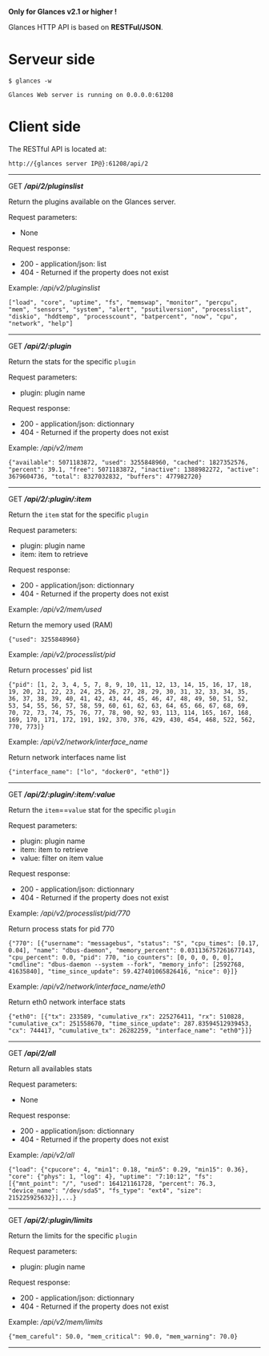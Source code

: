 **Only for Glances v2.1 or higher !**

Glances HTTP API is based on **RESTFul/JSON**.

Serveur side
============

    $ glances -w

    Glances Web server is running on 0.0.0.0:61208

Client side
===========

The RESTful API is located at:

`http://{glances server IP@}:61208/api/2`

***

GET _**/api/2/pluginslist**_

Return the plugins available on the Glances server.

Request parameters: 

* None

Request response:

* 200 - application/json: list
* 404 - Returned if the property does not exist

Example: _/api/v2/pluginslist_

```
["load", "core", "uptime", "fs", "memswap", "monitor", "percpu", "mem", "sensors", "system", "alert", "psutilversion", "processlist", "diskio", "hddtemp", "processcount", "batpercent", "now", "cpu", "network", "help"]
```

***

GET _**/api/2/:plugin**_

Return the stats for the specific ``plugin``

Request parameters: 

* plugin: plugin name

Request response:

* 200 - application/json: dictionnary
* 404 - Returned if the property does not exist

Example: _/api/v2/mem_

```
{"available": 5071183872, "used": 3255848960, "cached": 1827352576, "percent": 39.1, "free": 5071183872, "inactive": 1388982272, "active": 3679604736, "total": 8327032832, "buffers": 477982720}
```

***

GET _**/api/2/:plugin/:item**_

Return the ``item`` stat for the specific ``plugin``

Request parameters: 

* plugin: plugin name
* item: item to retrieve

Request response:

* 200 - application/json: dictionnary
* 404 - Returned if the property does not exist

Example: _/api/v2/mem/used_

Return the memory used (RAM)
```
{"used": 3255848960}
```

Example: _/api/v2/processlist/pid_

Return processes' pid list
```
{"pid": [1, 2, 3, 4, 5, 7, 8, 9, 10, 11, 12, 13, 14, 15, 16, 17, 18, 19, 20, 21, 22, 23, 24, 25, 26, 27, 28, 29, 30, 31, 32, 33, 34, 35, 36, 37, 38, 39, 40, 41, 42, 43, 44, 45, 46, 47, 48, 49, 50, 51, 52, 53, 54, 55, 56, 57, 58, 59, 60, 61, 62, 63, 64, 65, 66, 67, 68, 69, 70, 72, 73, 74, 75, 76, 77, 78, 90, 92, 93, 113, 114, 165, 167, 168, 169, 170, 171, 172, 191, 192, 370, 376, 429, 430, 454, 468, 522, 562, 770, 773]}
```

Example: _/api/v2/network/interface_name_

Return network interfaces name list

```
{"interface_name": ["lo", "docker0", "eth0"]}
```

***

GET _**/api/2/:plugin/:item/:value**_

Return the ``item``==``value`` stat for the specific ``plugin``

Request parameters: 

* plugin: plugin name
* item: item to retrieve
* value: filter on item value 

Request response:

* 200 - application/json: dictionnary
* 404 - Returned if the property does not exist

Example: _/api/v2/processlist/pid/770_

Return process stats for pid 770
```
{"770": [{"username": "messagebus", "status": "S", "cpu_times": [0.17, 0.04], "name": "dbus-daemon", "memory_percent": 0.031136757261677143, "cpu_percent": 0.0, "pid": 770, "io_counters": [0, 0, 0, 0, 0], "cmdline": "dbus-daemon --system --fork", "memory_info": [2592768, 41635840], "time_since_update": 59.427401065826416, "nice": 0}]}
```

Example: _/api/v2/network/interface_name/eth0_

Return eth0 network interface stats

```
{"eth0": [{"tx": 233589, "cumulative_rx": 225276411, "rx": 510828, "cumulative_cx": 251558670, "time_since_update": 287.83594512939453, "cx": 744417, "cumulative_tx": 26282259, "interface_name": "eth0"}]}
```

***

GET _**/api/2/all**_

Return all availables stats

Request parameters: 

* None

Request response:

* 200 - application/json: dictionnary
* 404 - Returned if the property does not exist

Example: _/api/v2/all_

```
{"load": {"cpucore": 4, "min1": 0.18, "min5": 0.29, "min15": 0.36}, "core": {"phys": 1, "log": 4}, "uptime": "7:10:12", "fs": [{"mnt_point": "/", "used": 164121161728, "percent": 76.3, "device_name": "/dev/sda5", "fs_type": "ext4", "size": 215225925632}],...}
```

***

GET _**/api/2/:plugin/limits**_

Return the limits for the specific ``plugin``

Request parameters: 

* plugin: plugin name

Request response:

* 200 - application/json: dictionnary
* 404 - Returned if the property does not exist

Example: _/api/v2/mem/limits_

```
{"mem_careful": 50.0, "mem_critical": 90.0, "mem_warning": 70.0}
```

***

